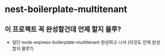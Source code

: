 # nest-boilerplate-multitenant

## 이 프로젝트 꼭 완성할건데 언제 할지 몰루?

- 일단 node-express-boilerplate-multitenant 완성하고 나서 (이것도 언제 완성할지 몰루?)
